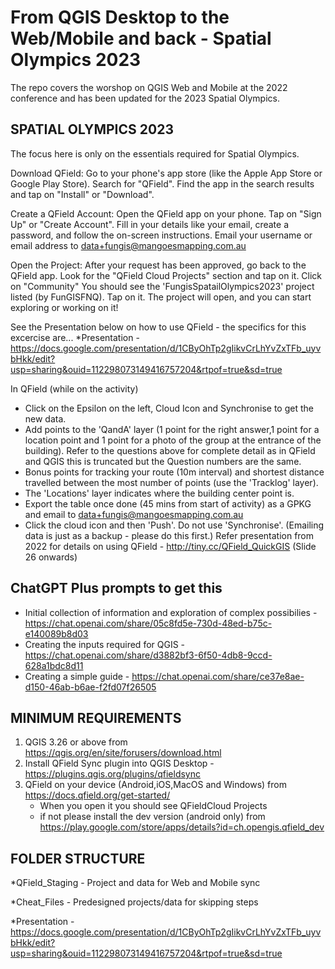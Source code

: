 # From QGIS Desktop to the Web/Mobile and back - Spatial Olympics 2023

The repo covers the worshop on QGIS Web and Mobile at the 2022 conference and has been updated for the 2023 Spatial Olympics.

## SPATIAL OLYMPICS 2023
The focus here is only on the essentials required for Spatial Olympics.

Download QField:
Go to your phone's app store (like the Apple App Store or Google Play Store).
Search for "QField".
Find the app in the search results and tap on "Install" or "Download".

Create a QField Account:
Open the QField app on your phone.
Tap on "Sign Up" or "Create Account".
Fill in your details like your email, create a password, and follow the on-screen instructions.
Email your username or email address to data+fungis@mangoesmapping.com.au

Open the Project:
After your request has been approved, go back to the QField app.
Look for the "QField Cloud Projects" section and tap on it.
Click on "Community"
You should see the 'FungisSpatailOlympics2023' project listed (by FunGISFNQ). Tap on it.
The project will open, and you can start exploring or working on it!

See the Presentation below on how to use QField - the specifics for this excercise are...
*Presentation - https://docs.google.com/presentation/d/1CByOhTp2gIikvCrLhYvZxTFb_uyvbHkk/edit?usp=sharing&ouid=112298073149416757204&rtpof=true&sd=true

In QField (while on the activity)
- Click on the Epsilon on the left, Cloud Icon and Synchronise to get the new data.
- Add points to the 'QandA' layer (1 point for the right answer,1 point for a location point and 1 point for a photo of the group at the entrance of the building). Refer to the questions above for complete detail as in QField and QGIS this is truncated but the Question numbers are the same.
- Bonus points for tracking your route (10m interval) and shortest distance travelled between the most number of points (use the 'Tracklog' layer).
- The 'Locations' layer indicates where the building center point is.
- Export the table once done (45 mins from start of activity) as a GPKG and email to data+fungis@mangoesmapping.com.au
- Click the cloud icon and then 'Push'. Do not use 'Synchronise'. (Emailing data is just as a backup - please do this first.)
Refer presentation from 2022 for details on using QField - http://tiny.cc/QField_QuickGIS (Slide 26 onwards)

  
## ChatGPT Plus prompts to get this
- Initial collection of information and exploration of complex possibilies - https://chat.openai.com/share/05c8fd5e-730d-48ed-b75c-e140089b8d03
- Creating the inputs required for QGIS - https://chat.openai.com/share/d3882bf3-6f50-4db8-9ccd-628a1bdc8d11
- Creating a simple guide - https://chat.openai.com/share/ce37e8ae-d150-46ab-b6ae-f2fd07f26505

## MINIMUM REQUIREMENTS
1. QGIS 3.26 or above from https://qgis.org/en/site/forusers/download.html
2. Install QField Sync plugin into QGIS Desktop - https://plugins.qgis.org/plugins/qfieldsync
3. QField on your device (Android,iOS,MacOS and Windows) from https://docs.qfield.org/get-started/
	- When you open it you should see QFieldCloud Projects
	- if not please install the dev version (android only) from https://play.google.com/store/apps/details?id=ch.opengis.qfield_dev 


## FOLDER STRUCTURE

*QField_Staging - Project and data for Web and Mobile sync

*Cheat_Files - Predesigned projects/data for skipping steps

*Presentation - https://docs.google.com/presentation/d/1CByOhTp2gIikvCrLhYvZxTFb_uyvbHkk/edit?usp=sharing&ouid=112298073149416757204&rtpof=true&sd=true
